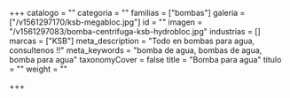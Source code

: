 +++
catalogo = ""
categoria = ""
familias = ["bombas"]
galeria = ["/v1561297170/ksb-megabloc.jpg"]
id = ""
imagen = "/v1561297083/bomba-centrifuga-ksb-hydrobloc.jpg"
industrias = []
marcas = ["KSB"]
meta_description = "Todo en bombas para agua, consultenos !!"
meta_keywords = "bomba de agua, bombas de agua, bomba para agua"
taxonomyCover = false
title = "Bomba para agua"
titulo = ""
weight = ""

+++
